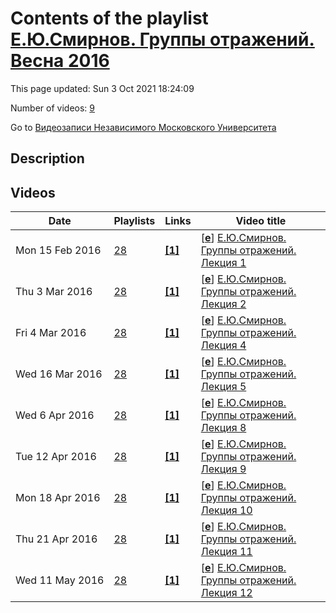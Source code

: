 # Contents of the playlist [Е.Ю.Смирнов. Группы отражений. Весна 2016](https://www.youtube.com/playlist?list=PLp9ABVh6_x4FuiT5FQhGEqnJjMQh7X2o_)

This page updated: Sun 3 Oct 2021 18:24:09

Number of videos: [9](#videos)

Go to [Видеозаписи Независимого Московского Университета](../README.md)

## Description



## Videos

|Date|Playlists|Links|Video title|
|---|---|---|---|
| Mon&nbsp;15&nbsp;Feb&nbsp;2016 | [28](../playlists/28 "Е.Ю.Смирнов. Группы отражений. Весна 2016") | [**[1]**](http://ium.mccme.ru/s16/s16-smirnov.html) | [[**e**](https://studio.youtube.com/video/ipGdlqDnSZc/edit "Edit")] [Е.Ю.Смирнов. Группы отражений. Лекция 1](https://www.youtube.com/watch?v=ipGdlqDnSZc&list=PLp9ABVh6_x4FuiT5FQhGEqnJjMQh7X2o_ "Спецкурс НМУ, рекомендуется для 2-3 курса.&#013;10 февраля 2016 г. 17:30, НМУ 303 (Москва, Большой Власьевский пер., 11)&#013;http://ium.mccme.ru/s16/s16-smirnov.html") |
| Thu&nbsp;3&nbsp;Mar&nbsp;2016 | [28](../playlists/28 "Е.Ю.Смирнов. Группы отражений. Весна 2016") | [**[1]**](http://ium.mccme.ru/s16/s16-smirnov.html) | [[**e**](https://studio.youtube.com/video/QPylePDnDJc/edit "Edit")] [Е.Ю.Смирнов. Группы отражений. Лекция 2](https://www.youtube.com/watch?v=QPylePDnDJc&list=PLp9ABVh6_x4FuiT5FQhGEqnJjMQh7X2o_ "Лекция прочитана В.С.Жгуном.&#013;Спецкурс НМУ, рекомендуется для 2-3 курса.&#013;17 февраля 2016 г. 17:30, НМУ 303 (Москва, Большой Власьевский пер., 11)&#013;http://ium.mccme.ru/s16/s16-smirnov.html") |
| Fri&nbsp;4&nbsp;Mar&nbsp;2016 | [28](../playlists/28 "Е.Ю.Смирнов. Группы отражений. Весна 2016") | [**[1]**](http://ium.mccme.ru/s16/s16-smirnov.html) | [[**e**](https://studio.youtube.com/video/J2Zvc0-ycSg/edit "Edit")] [Е.Ю.Смирнов. Группы отражений. Лекция 4](https://www.youtube.com/watch?v=J2Zvc0-ycSg&list=PLp9ABVh6_x4FuiT5FQhGEqnJjMQh7X2o_ "По техническим причинам лекция 3 не была записана.&#013;&#013;Спецкурс НМУ, рекомендуется для 2-3 курса.&#013;2 марта 2016 г. 17:30, НМУ 303 (Москва, Большой Власьевский пер., 11)&#013;http://ium.mccme.ru/s16/s16-smirnov.html") |
| Wed&nbsp;16&nbsp;Mar&nbsp;2016 | [28](../playlists/28 "Е.Ю.Смирнов. Группы отражений. Весна 2016") | [**[1]**](http://ium.mccme.ru/s16/s16-smirnov.html) | [[**e**](https://studio.youtube.com/video/l7-RGumqoNo/edit "Edit")] [Е.Ю.Смирнов. Группы отражений. Лекция 5](https://www.youtube.com/watch?v=l7-RGumqoNo&list=PLp9ABVh6_x4FuiT5FQhGEqnJjMQh7X2o_ "Спецкурс НМУ, рекомендуется для 2-3 курса.&#013;9 марта 2016 г. 17:30, НМУ 303 (Москва, Большой Власьевский пер., 11)&#013;http://ium.mccme.ru/s16/s16-smirnov.html") |
| Wed&nbsp;6&nbsp;Apr&nbsp;2016 | [28](../playlists/28 "Е.Ю.Смирнов. Группы отражений. Весна 2016") | [**[1]**](http://ium.mccme.ru/s16/s16-smirnov.html) | [[**e**](https://studio.youtube.com/video/YZmTwb5CJHs/edit "Edit")] [Е.Ю.Смирнов. Группы отражений. Лекция 8](https://www.youtube.com/watch?v=YZmTwb5CJHs&list=PLp9ABVh6_x4FuiT5FQhGEqnJjMQh7X2o_ "По техническим причинам лекции 6 и 7 недоступны, но мы надеемся их восстановить.&#013;Спецкурс НМУ, рекомендуется для 2-3 курса.&#013;30 марта 2016 г. 17:30, НМУ 303 (Москва, Большой Власьевский пер., 11)&#013;http://ium.mccme.ru/s16/s16-smirnov.html") |
| Tue&nbsp;12&nbsp;Apr&nbsp;2016 | [28](../playlists/28 "Е.Ю.Смирнов. Группы отражений. Весна 2016") | [**[1]**](http://ium.mccme.ru/s16/s16-smirnov.html) | [[**e**](https://studio.youtube.com/video/tmEJLjz5lv8/edit "Edit")] [Е.Ю.Смирнов. Группы отражений. Лекция 9](https://www.youtube.com/watch?v=tmEJLjz5lv8&list=PLp9ABVh6_x4FuiT5FQhGEqnJjMQh7X2o_ "Спецкурс НМУ, рекомендуется для 2-3 курса.&#013;6 апреля 2016 г. 17:30, НМУ 303 (Москва, Большой Власьевский пер., 11)&#013;http://ium.mccme.ru/s16/s16-smirnov.html") |
| Mon&nbsp;18&nbsp;Apr&nbsp;2016 | [28](../playlists/28 "Е.Ю.Смирнов. Группы отражений. Весна 2016") | [**[1]**](http://ium.mccme.ru/s16/s16-smirnov.html) | [[**e**](https://studio.youtube.com/video/7O2bF4d6CWg/edit "Edit")] [Е.Ю.Смирнов. Группы отражений. Лекция 10](https://www.youtube.com/watch?v=7O2bF4d6CWg&list=PLp9ABVh6_x4FuiT5FQhGEqnJjMQh7X2o_ "Спецкурс НМУ, рекомендуется для 2-3 курса.&#013;13 апреля 2016 г. 17:30, НМУ 303 (Москва, Большой Власьевский пер., 11)&#013;http://ium.mccme.ru/s16/s16-smirnov.html") |
| Thu&nbsp;21&nbsp;Apr&nbsp;2016 | [28](../playlists/28 "Е.Ю.Смирнов. Группы отражений. Весна 2016") | [**[1]**](http://ium.mccme.ru/s16/s16-smirnov.html) | [[**e**](https://studio.youtube.com/video/0juzc2tPkIE/edit "Edit")] [Е.Ю.Смирнов. Группы отражений. Лекция 11](https://www.youtube.com/watch?v=0juzc2tPkIE&list=PLp9ABVh6_x4FuiT5FQhGEqnJjMQh7X2o_ "Спецкурс НМУ, рекомендуется для 2-3 курса.&#013;20 апреля 2016 г. 17:30, НМУ 303 (Москва, Большой Власьевский пер., 11)&#013;http://ium.mccme.ru/s16/s16-smirnov.html") |
| Wed&nbsp;11&nbsp;May&nbsp;2016 | [28](../playlists/28 "Е.Ю.Смирнов. Группы отражений. Весна 2016") | [**[1]**](http://ium.mccme.ru/s16/s16-smirnov.html) | [[**e**](https://studio.youtube.com/video/wGQwWXkwVKo/edit "Edit")] [Е.Ю.Смирнов. Группы отражений. Лекция 12](https://www.youtube.com/watch?v=wGQwWXkwVKo&list=PLp9ABVh6_x4FuiT5FQhGEqnJjMQh7X2o_ "Спецкурс НМУ, рекомендуется для 2-3 курса.&#013;27 апреля 2016 г. 17:30, НМУ 303 (Москва, Большой Власьевский пер., 11)&#013;http://ium.mccme.ru/s16/s16-smirnov.html") |
